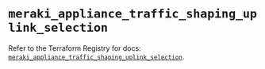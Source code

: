 # `meraki_appliance_traffic_shaping_uplink_selection`

Refer to the Terraform Registry for docs: [`meraki_appliance_traffic_shaping_uplink_selection`](https://registry.terraform.io/providers/ciscodevnet/meraki/1.7.1/docs/resources/appliance_traffic_shaping_uplink_selection).
